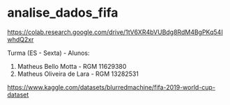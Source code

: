 # analise_dados_fifa

https://colab.research.google.com/drive/1tV6XR4bVUBdg8RdM4BgPKq54IwhdQ2xr

Turma (ES - Sexta) - Alunos:

1) Matheus Bello Motta - RGM 11629380
2) Matheus Oliveira de Lara  - RGM 13282531

https://www.kaggle.com/datasets/blurredmachine/fifa-2019-world-cup-dataset 
